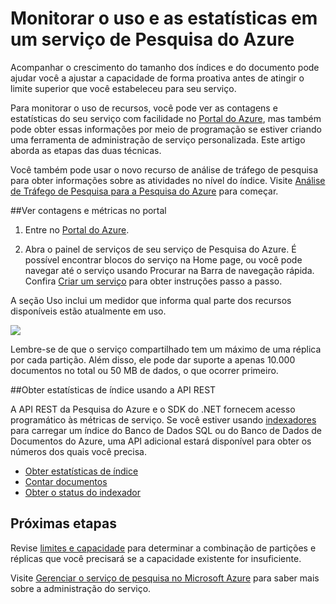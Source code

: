 <properties 
   pageTitle="Monitore o uso e estatísticas em um serviço da Pesquisa do Azure | Microsoft Azure | Serviço de pesquisa de nuvem hospedado" 
   description="Acompanhe o consumo de recursos e o tamanho de índice da Pesquisa do Azure, um serviço de pesquisa de nuvem hospedado do Microsoft Azure." 
   services="search" 
   documentationCenter="" 
   authors="HeidiSteen" 
   manager="jhubbard" 
   editor=""
   tags="azure-portal"/>

<tags
   ms.service="search"
   ms.devlang="na"
   ms.topic="article"
   ms.tgt_pltfrm="na"
   ms.workload="required" 
   ms.date="05/17/2016"
   ms.author="heidist"/>

# Monitorar o uso e as estatísticas em um serviço de Pesquisa do Azure

Acompanhar o crescimento do tamanho dos índices e do documento pode ajudar você a ajustar a capacidade de forma proativa antes de atingir o limite superior que você estabeleceu para seu serviço.

Para monitorar o uso de recursos, você pode ver as contagens e estatísticas do seu serviço com facilidade no [Portal do Azure](https://portal.azure.com), mas também pode obter essas informações por meio de programação se estiver criando uma ferramenta de administração de serviço personalizada. Este artigo aborda as etapas das duas técnicas.

Você também pode usar o novo recurso de análise de tráfego de pesquisa para obter informações sobre as atividades no nível do índice. Visite [Análise de Tráfego de Pesquisa para a Pesquisa do Azure](search-traffic-analytics.md) para começar.

##Ver contagens e métricas no portal 

1. Entre no [Portal do Azure](https://portal.azure.com).

2. Abra o painel de serviços de seu serviço de Pesquisa do Azure. É possível encontrar blocos do serviço na Home page, ou você pode navegar até o serviço usando Procurar na Barra de navegação rápida. Confira [Criar um serviço](search-create-service-portal.md) para obter instruções passo a passo.

A seção Uso inclui um medidor que informa qual parte dos recursos disponíveis estão atualmente em uso.

  ![][1]

Lembre-se de que o serviço compartilhado tem um máximo de uma réplica por cada partição. Além disso, ele pode dar suporte a apenas 10.000 documentos no total ou 50 MB de dados, o que ocorrer primeiro.

##Obter estatísticas de índice usando a API REST

A API REST da Pesquisa do Azure e o SDK do .NET fornecem acesso programático às métricas de serviço. Se você estiver usando [indexadores](https://msdn.microsoft.com/library/azure/dn946891.aspx) para carregar um índice do Banco de Dados SQL ou do Banco de Dados de Documentos do Azure, uma API adicional estará disponível para obter os números dos quais você precisa.

  + [Obter estatísticas de índice](https://msdn.microsoft.com/library/azure/dn798942.aspx)
  + [Contar documentos](https://msdn.microsoft.com/library/azure/dn798924.aspx)
  + [Obter o status do indexador](https://msdn.microsoft.com/library/azure/dn946884.aspx)

## Próximas etapas

Revise [limites e capacidade](search-limits-quotas-capacity.md) para determinar a combinação de partições e réplicas que você precisará se a capacidade existente for insuficiente.

Visite [Gerenciar o serviço de pesquisa no Microsoft Azure](search-manage.md) para saber mais sobre a administração do serviço.

<!--Image references-->
[1]: ./media/search-monitor-usage/AzureSearch-Monitor1.PNG




 

<!---HONumber=AcomDC_0914_2016-->